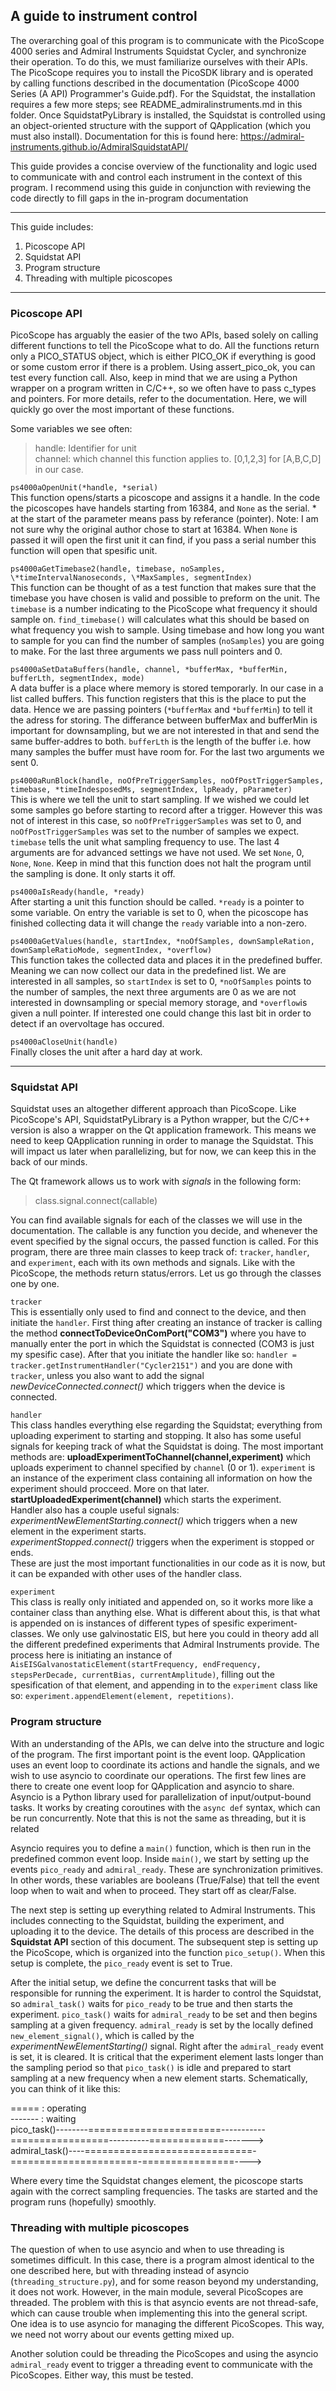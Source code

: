 ## A guide to instrument control

The overarching goal of this program is to communicate with the PicoScope 4000 series and Admiral Instruments Squidstat Cycler, and synchronize their operation. To do this, we must familiarize ourselves with their APIs. The PicoScope requires you to install the PicoSDK library and is operated by calling functions described in the documentation (PicoScope 4000 Series (A API) Programmer's Guide.pdf). For the Squidstat, the installation requires a few more steps; see README_admiralinstruments.md in this folder. Once SquidstatPyLibrary is installed, the Squidstat is controlled using an object-oriented structure with the support of QApplication (which you must also install). Documentation for this is found here: https://admiral-instruments.github.io/AdmiralSquidstatAPI/

This guide provides a concise overview of the functionality and logic used to communicate with and control each instrument in the context of this program. I recommend using this guide in conjunction with reviewing the code directly to fill gaps in the in-program documentation
_________________________________________________________________________
This guide includes:


1. Picoscope API
2. Squidstat API
3. Program structure 
4. Threading with multiple picoscopes
__________________________________________________________________________

### Picoscope API

PicoScope has arguably the easier of the two APIs, based solely on calling different functions to tell the PicoScope what to do. All the functions return only a PICO_STATUS object, which is either PICO_OK if everything is good or some custom error if there is a problem. Using assert_pico_ok, you can test every function call. Also, keep in mind that we are using a Python wrapper on a program written in C/C++, so we often have to pass c_types and pointers. For more details, refer to the documentation. Here, we will quickly go over the most important of these functions.

Some variables we see often:
>handle: Identifier for unit    
>channel: which channel this function applies to. [0,1,2,3] for [A,B,C,D] in our case.  


`ps4000aOpenUnit(*handle, *serial)`    
This function opens/starts a picoscope and assigns it a handle. In the code the picoscopes have handels starting from 16384, and `None` as the serial. * at the start of the parameter means pass by referance (pointer). Note: I am not sure why the original author chose to start at 16384. When `None` is passed it will open the first unit it can find, if you pass a serial number this function will open that spesific unit.


`ps4000aGetTimebase2(handle, timebase, noSamples, \*timeIntervalNanoseconds, \*MaxSamples, segmentIndex)`   
This function can be thought of as a test function that makes sure that the timebase you have chosen is valid and possible to preform on the unit. The `timebase` is a number indicating to the PicoScope what frequency it should sample on. `find_timebase()` will calculates what this should be based on what frequency you wish to sample. Using timebase and how long you want to sample for you can find the number of samples (`noSamples`) you are going to make. For the last three arguments we pass null pointers and 0.


`ps4000aSetDataBuffers(handle, channel, *bufferMax, *bufferMin, bufferLth, segmentIndex, mode)`     
A data buffer is a place where memory is stored temporarly. In our case in a list called buffers. This function registers that this is the place to put the data. Hence we are passing pointers (`*bufferMax` and `*bufferMin`) to tell it the adress for storing. The differance between bufferMax and bufferMin is important for downsampling, but we are not interested in that and send the same buffer-addres to both. `bufferLth` is the length of the buffer i.e. how many samples the buffer must have room for. For the last two arguments we sent 0.


`ps4000aRunBlock(handle, noOfPreTriggerSamples, noOfPostTriggerSamples, timebase, *timeIndesposedMs, segmentIndex, lpReady, pParameter)`    
This is where we tell the unit to start sampling. If we wished we could let some samples go before starting to record after a trigger. However this was not of interest in this case, so `noOfPreTriggerSamples` was set to 0, and `noOfPostTriggerSamples` was set to the number of samples we expect. `timebase` tells the unit what sampling frequency to use.  The last 4 arguments are for advanced settings we have not used. We set `None`, 0, `None`, `None`. Keep in mind that this function does not halt the program until the sampling is done. It only starts it off. 


`ps4000aIsReady(handle, *ready)`    
After starting a unit this function should be called. `*ready` is a pointer to some variable. On entry the variable is set to 0, when the picoscope has finished collecting data it will change the `ready` variable into a non-zero.

`ps4000aGetValues(handle, startIndex, *noOfSamples, downSampleRation, downSampleRatioMode, segmentIndex, *overflow)`    
This function takes the collected data and places it in the predefined buffer. Meaning we can now collect our data in the predefined list. We are interested in all samples, so `startIndex` is set to 0, `*noOfSamples` points to the number of samples, the next three arguments are 0 as we are not interested in downsampling or special memory storage, and `*overflow`is given a null pointer. If interested one could change this last bit in order to detect if an overvoltage has occured. 

`ps4000aCloseUnit(handle)`  
Finally closes the unit after a hard day at work.

____________________________________________________________________________________________________

### Squidstat API

Squidstat uses an altogether different approach than PicoScope. Like PicoScope's API, SquidstatPyLibrary is a Python wrapper, but the C/C++ version is also a wrapper on the Qt application framework. This means we need to keep QApplication running in order to manage the Squidstat. This will impact us later when parallelizing, but for now, we can keep this in the back of our minds.

The Qt framework allows us to work with *signals* in the following form:

>class.signal.connect(callable)

You can find available signals for each of the classes we will use in the documentation. The callable is any function you decide, and whenever the event specified by the signal occurs, the passed function is called. For this program, there are three main classes to keep track of: `tracker`, `handler`, and `experiment`, each with its own methods and signals. Like with the PicoScope, the methods return status/errors. Let us go through the classes one by one.

`tracker`   
This is essentially only used to find and connect to the device, and then initiate the `handler`. First thing after creating an instance of tracker is calling the method **connectToDeviceOnComPort("COM3")** where you have to manually enter the port in which the Squidstat is connected (COM3 is just my spesific case).  After that you initiate the handler like so: `handler = tracker.getInstrumentHandler("Cycler2151")` and you are done with `tracker`, unless you also want to add the signal *newDeviceConnected.connect()* which triggers when the device is connected. 

`handler`   
This class handles everything else regarding the Squidstat; everything from uploading experiment to starting and stopping. It also has some useful signals for keeping track of what the Squidstat is doing. The most important methods are:
**uploadExperimentToChannel(channel,experiment)** which uploads experiment to channel specified by `channel` (0 or 1). `experiment` is an instance of the experiment class containing all information on how the experiment should procceed. More on that later.
**startUploadedExperiment(channel)** which starts the experiment.       
Handler also has a couple useful signals:   
*experimentNewElementStarting.connect()* which triggers when a new element in the experiment starts.        
*experimentStopped.connect()* triggers when the experiment is stopped or ends.      
These are just the most important functionalities in our code as it is now, but it can be expanded with other uses of the handler class.

`experiment`    
This class is really only initiated and appended on, so it works more like a container class than anything else. What is different about this, is that what is appended on is instances of different types of spesific experiment-classes. We only use galvinostatic EIS, but here you could in theory add all the different predefined experiments that Admiral Instruments provide. The process here is initiating an instance of `AisEISGalvanostaticElement(startFrequency, endFrequency, stepsPerDecade, currentBias, currentAmplitude)`, filling out the spesification of that element, and appending in to the `experiment` class like so: `experiment.appendElement(element, repetitions)`. 


### Program structure

With an understanding of the APIs, we can delve into the structure and logic of the program. The first important point is the event loop. QApplication uses an event loop to coordinate its actions and handle the signals, and we wish to use asyncio to coordinate our operations. The first few lines are there to create one event loop for QApplication and asyncio to share. Asyncio is a Python library used for parallelization of input/output-bound tasks. It works by creating coroutines with the `async def` syntax, which can be run concurrently. Note that this is not the same as threading, but it is related

Asyncio requires you to define a `main()` function, which is then run in the predefined common event loop. Inside `main()`, we start by setting up the events `pico_ready` and `admiral_ready`. These are synchronization primitives. In other words, these variables are booleans (True/False) that tell the event loop when to wait and when to proceed. They start off as clear/False.

The next step is setting up everything related to Admiral Instruments. This includes connecting to the Squidstat, building the experiment, and uploading it to the device. The details of this process are described in the **Squidstat API** section of this document. The subsequent step is setting up the PicoScope, which is organized into the function `pico_setup()`. When this setup is complete, the `pico_ready` event is set to True.

After the initial setup, we define the concurrent tasks that will be responsible for running the experiment. It is harder to control the Squidstat, so `admiral_task()` waits for `pico_ready` to be true and then starts the experiment. `pico_task()` waits for `admiral_ready` to be set and then begins sampling at a given frequency. `admiral_ready` is set by the locally defined `new_element_signal()`, which is called by the *experimentNewElementStarting()* signal. Right after the `admiral_ready` event is set, it is cleared. It is critical that the experiment element lasts longer than the sampling period so that `pico_task()` is idle and prepared to start sampling at a new frequency when a new element starts. Schematically, you can think of it like this:

===== : operating      
------- : waiting       
pico_task()--------=======================-----------=================----------=============------->      
admiral_task()----=============================-======================-================---->     


Where every time the Squidstat changes element, the picoscope starts again with the correct sampling frequencies. The tasks are started and the program runs (hopefully) smoothly. 


### Threading with multiple picoscopes

The question of when to use asyncio and when to use threading is sometimes difficult. In this case, there is a program almost identical to the one described here, but with threading instead of asyncio (`threading_structure.py`), and for some reason beyond my understanding, it does not work. However, in the main module, several PicoScopes are threaded. The problem with this is that asyncio events are not thread-safe, which can cause trouble when implementing this into the general script. One idea is to use asyncio for managing the different PicoScopes. This way, we need not worry about our events getting mixed up.

Another solution could be threading the PicoScopes and using the asyncio `admiral_ready` event to trigger a threading event to communicate with the PicoScopes. Either way, this must be tested.